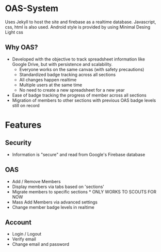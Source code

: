 # OAS-System  
  Uses Jekyll to host the site and firebase as a realtime database. Javascript, css, html is also used. Android style is provided by using Minimal Desing Light css
  
## Why OAS?
- Developed with the objective to track spreadsheet information like Google Drive, but with persistence and scalability.
  - Everyone works on the same canvas (with safety precautions)
  - Standardized badge tracking across all sections
  - All changes happen realtime
  - Multiple users at the same time
  - No need to create a new spreadsheet for a new year
- Ease of badge tracking the progress of member across all sections
- Migration of members to other sections with previous OAS badge levels still on record

# Features

## Security
- Information is "secure" and read from Google's Firebase database

## OAS
- Add / Remove Members
- Display members via tabs based on 'sections'
- Migrate members to specific sections * ONLY WORKS TO SCOUTS FOR NOW
- Mass Add Members via advanced settings
- Change member badge levels in realtime

## Account
- Login / Logout
- Verify email
- Change email and password
